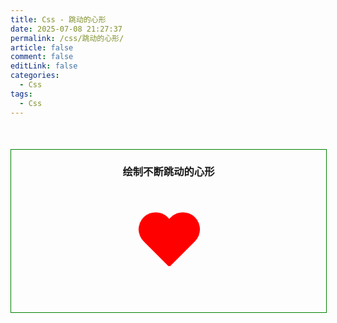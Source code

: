 ```yaml
---
title: Css - 跳动的心形
date: 2025-07-08 21:27:37
permalink: /css/跳动的心形/
article: false
comment: false
editLink: false
categories:
  - Css
tags: 
  - Css
---
```

<div class="demo-container">
		<div class="top">
			<h3>绘制不断跳动的心形</h3>
		</div>
		<div class="heart"></div>
	</div>

<style>
        .demo-container {
		width: 100%;
    height:260px;
		margin: 50px auto;
		border: 1px solid green;
    display: flex;
    flex-direction: column;
    align-items: center;
	}

	.heart {
		position: relative;
		width: 100px;
		height: 90px;
	}

	.heart::before,
	.heart::after {
		content: "";
		position: absolute;
		top: 40px;
		width: 52px;
		height: 80px;
		border-radius: 50px 50px 0 0;
		background: red;
	}

	.heart::before {
		left: 50px;
		transform: rotate(-45deg);
		transform-origin: 0 100%;
	}

	.heart::after {
		left: 0;
		transform: rotate(45deg);
		transform-origin: 100% 100%;
	}

	/* 定义动画 */
	@keyframes beat {
		0% {
			transform: scale(1);
		}

		50% {
			transform: scale(1.5);
		}

		100% {
			transform: scale(1);
		}
	}

	/* 应用动画 */
	.heart {
		animation: beat 1s infinite;
	}
    </style>